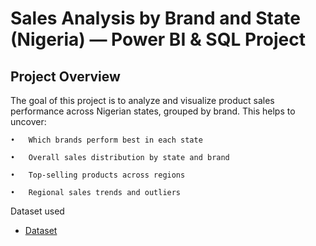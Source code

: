 # Sales Analysis by Brand and State (Nigeria) — Power BI & SQL Project
## Project Overview
The goal of this project is to analyze and visualize product sales performance across Nigerian states, grouped by brand. This helps to uncover:

	•	Which brands perform best in each state
 
	•	Overall sales distribution by state and brand
 
	•	Top-selling products across regions
 
	•	Regional sales trends and outliers
Dataset used
- <a href="https://github.com/Tomisin-R/portfolioproject/blob/main/state%20breakdown.csv">Dataset</a>
 
